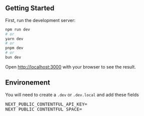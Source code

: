 ## Getting Started

First, run the development server:

```bash
npm run dev
# or
yarn dev
# or
pnpm dev
# or
bun dev
```

Open [http://localhost:3000](http://localhost:3000) with your browser to see the result.

## Environement

You will need to create a `.dev` or `.dev.local` and add these fields

<pre>NEXT_PUBLIC_CONTENTFUL_API_KEY=
NEXT_PUBLIC_CONTENTFUL_SPACE=
</pre>
